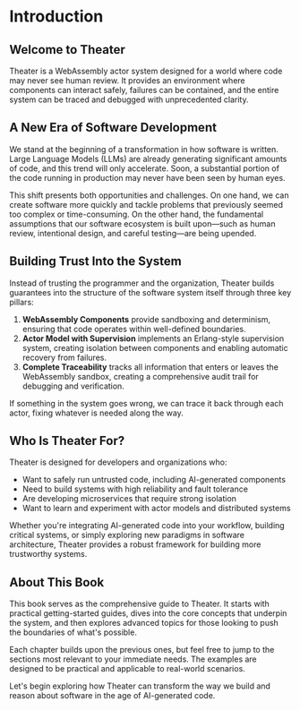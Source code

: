 # Introduction

## Welcome to Theater

Theater is a WebAssembly actor system designed for a world where code may never see human review. It provides an environment where components can interact safely, failures can be contained, and the entire system can be traced and debugged with unprecedented clarity.

## A New Era of Software Development

We stand at the beginning of a transformation in how software is written. Large Language Models (LLMs) are already generating significant amounts of code, and this trend will only accelerate. Soon, a substantial portion of the code running in production may never have been seen by human eyes.

This shift presents both opportunities and challenges. On one hand, we can create software more quickly and tackle problems that previously seemed too complex or time-consuming. On the other hand, the fundamental assumptions that our software ecosystem is built upon—such as human review, intentional design, and careful testing—are being upended.

## Building Trust Into the System

Instead of trusting the programmer and the organization, Theater builds guarantees into the structure of the software system itself through three key pillars:

1. **WebAssembly Components** provide sandboxing and determinism, ensuring that code operates within well-defined boundaries.
2. **Actor Model with Supervision** implements an Erlang-style supervision system, creating isolation between components and enabling automatic recovery from failures.
3. **Complete Traceability** tracks all information that enters or leaves the WebAssembly sandbox, creating a comprehensive audit trail for debugging and verification.

If something in the system goes wrong, we can trace it back through each actor, fixing whatever is needed along the way.

## Who Is Theater For?

Theater is designed for developers and organizations who:

- Want to safely run untrusted code, including AI-generated components
- Need to build systems with high reliability and fault tolerance
- Are developing microservices that require strong isolation
- Want to learn and experiment with actor models and distributed systems

Whether you're integrating AI-generated code into your workflow, building critical systems, or simply exploring new paradigms in software architecture, Theater provides a robust framework for building more trustworthy systems.

## About This Book

This book serves as the comprehensive guide to Theater. It starts with practical getting-started guides, dives into the core concepts that underpin the system, and then explores advanced topics for those looking to push the boundaries of what's possible.

Each chapter builds upon the previous ones, but feel free to jump to the sections most relevant to your immediate needs. The examples are designed to be practical and applicable to real-world scenarios.

Let's begin exploring how Theater can transform the way we build and reason about software in the age of AI-generated code.